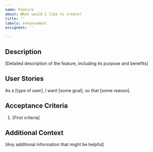 ```yaml
---
name: Feature
about: What would I like to create?
title: ''
labels: enhancement
assignees: ''

---
```


## Description
[Detailed description of the feature, including its purpose and benefits]

## User Stories
As a [type of user],
I want [some goal],
so that [some reason].

## Acceptance Criteria
1. [First criteria]

## Additional Context
[Any additional information that might be helpful]
